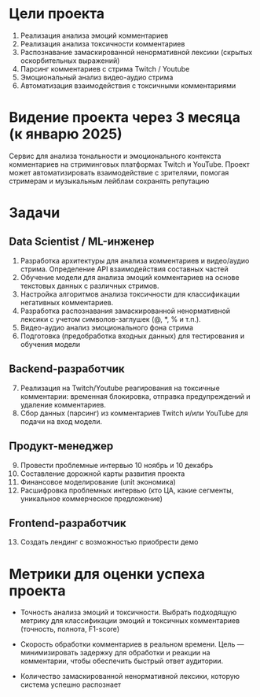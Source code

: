 # Цели проекта

1. Реализация анализа эмоций комментариев 
2. Реализация анализа токсичности комментариев
3. Распознавание замаскированной ненормативной лексики (скрытых оскорбительных выражений) 
4. Парсинг комментариев с стрима Twitch / Youtube
5. Эмоциональный анализ видео-аудио стрима
6. Автоматизация взаимодействия с токсичными комментариями

# Видение проекта через 3 месяца (к январю 2025)
Сервис для анализа тональности и эмоционального контекста комментариев на стриминговых платформах Twitch и YouTube. Проект может автоматизировать взаимодействие с зрителями, помогая стримерам и музыкальным лейблам сохранять репутацию

# Задачи

## Data Scientist / ML-инженер
1. Разработка архитектуры для анализа комментариев и видео/аудио стрима. Определение API взаимодействия составных частей
2. Обучение модели для анализа эмоций комментариев на основе текстовых данных с различных стримов.
3. Настройка алгоритмов анализа токсичности для классификации негативных комментариев.
4. Разработка распознавания замаскированной ненормативной лексики с учетом символов-заглушек (@, *, % и т.п.).
5. Видео-аудио анализ эмоционального фона стрима
6. Подготовка (предобработка входных данных) для тестирования и обучения модели

## Backend-разработчик
7. Реализация на Twitch/Youtube реагирования на токсичные комментарии: временная блокировка, отправка предупреждений и удаление комментариев.
8. Сбор данных (парсинг) из комментариев Twitch и/или YouTube для подачи на вход модели.

## Продукт-менеджер
9. Провести проблемные интервью 10 ноябрь и 10 декабрь
10. Составление дорожной карты развития проекта
11. Финансовое моделирование (unit экономика)
12. Расшифровка проблемных интервью (кто ЦА, какие сегменты, уникальное коммерческое предложение)

## Frontend-разработчик
13. Создать лендинг с возможностью приобрести демо


# Метрики для оценки успеха проекта

* Точность анализа эмоций и токсичности.
Выбрать подходящую метрику для классификации эмоций и токсичных комментариев (точность, полнота, F1-score) 

* Скорость обработки комментариев в реальном времени.
Цель — минимизировать задержку для обработки и реакции на комментарии, чтобы обеспечить быстрый ответ аудитории.
* Количество замаскированной ненормативной лексики, которую система успешно распознает
